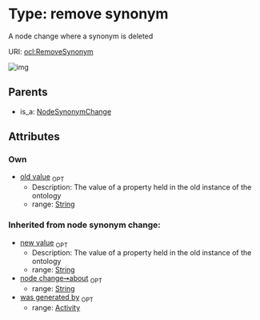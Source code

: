 
# Type: remove synonym


A node change where a synonym is deleted

URI: [ocl:RemoveSynonym](http://w3id.org/oclRemoveSynonym)


![img](http://yuml.me/diagram/nofunky;dir:TB/class/[NodeSynonymChange]^-[RemoveSynonym&#124;about(i):string%20%3F;old_value(i):string%20%3F;new_value(i):string%20%3F],[NodeSynonymChange],[Activity])

## Parents

 *  is_a: [NodeSynonymChange](NodeSynonymChange.md)

## Attributes


### Own

 * [old value](old_value.md)  <sub>OPT</sub>
    * Description: The value of a property held in the old instance of the ontology
    * range: [String](types/String.md)

### Inherited from node synonym change:

 * [new value](new_value.md)  <sub>OPT</sub>
    * Description: The value of a property held in the old instance of the ontology
    * range: [String](types/String.md)
 * [node change➞about](node_change_about.md)  <sub>OPT</sub>
    * range: [String](types/String.md)
 * [was generated by](was_generated_by.md)  <sub>OPT</sub>
    * range: [Activity](Activity.md)
